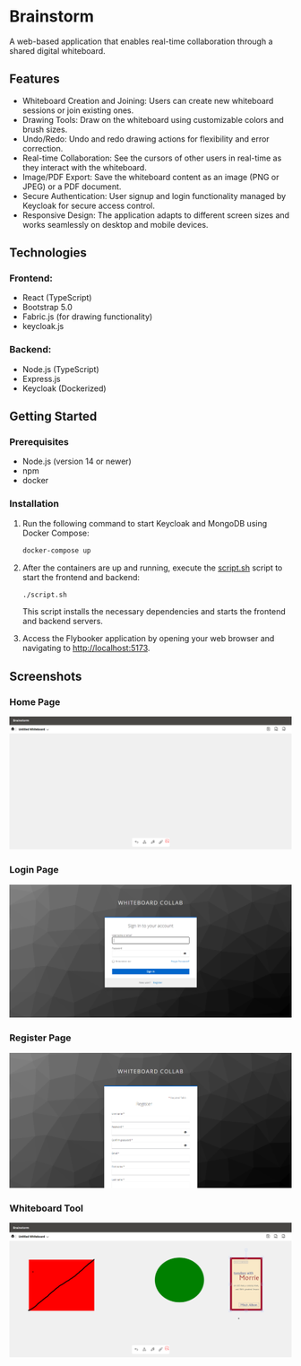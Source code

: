 # Brainstorm

A web-based application that enables real-time collaboration through a shared digital whiteboard.

## Features

- Whiteboard Creation and Joining: Users can create new whiteboard sessions or join existing ones.
- Drawing Tools: Draw on the whiteboard using customizable colors and brush sizes.
- Undo/Redo: Undo and redo drawing actions for flexibility and error correction.
- Real-time Collaboration: See the cursors of other users in real-time as they interact with the whiteboard.
- Image/PDF Export: Save the whiteboard content as an image (PNG or JPEG) or a PDF document.
- Secure Authentication: User signup and login functionality managed by Keycloak for secure access control.
- Responsive Design: The application adapts to different screen sizes and works seamlessly on desktop and mobile devices.

## Technologies

### Frontend:

- React (TypeScript)
- Bootstrap 5.0
- Fabric.js (for drawing functionality)
- keycloak.js

### Backend:

- Node.js (TypeScript)
- Express.js
- Keycloak (Dockerized)

## Getting Started

### Prerequisites

- Node.js (version 14 or newer)
- npm
- docker

### Installation

1. Run the following command to start Keycloak and MongoDB using Docker Compose:

   ```sh
   docker-compose up
   ```

2. After the containers are up and running, execute the [script.sh](https://github.com/Adarshkumar03/collab-whiteboard/blob/main/script.sh) script to start the frontend and backend:

   ```sh
   ./script.sh
   ```

   This script installs the necessary dependencies and starts the frontend and backend servers.

3. Access the Flybooker application by opening your web browser and navigating to [http://localhost:5173](http://localhost:5173).

## Screenshots

### Home Page

![Home](images/home.png)

### Login Page

![Login](images/login.png)

### Register Page

![Register](images/register.png)

### Whiteboard Tool

![Whiteboard](images/whiteboardTool.png)
